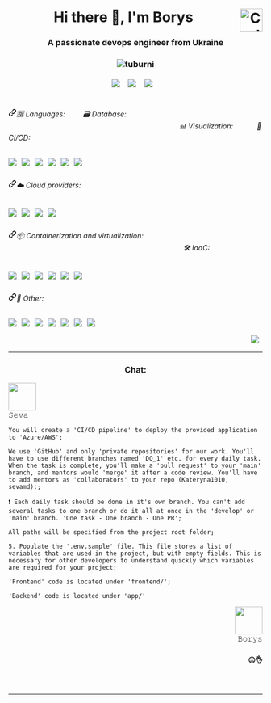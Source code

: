 <h1 align="center">Hi there 👋, I'm Borys  <img align="right" alt="Coding" width="45" src="https://i.redd.it/nc4224rsomp71.gif"> </h1> 
<h3 align="center">A passionate devops engineer from Ukraine </h3> <h3 align="center"> <img src="https://komarev.com/ghpvc/?username=tuburni&label=Profile%20views&color=0e75b6&style=flat" alt="tuburni" /> </h3>

<h5 align="center" dir="auto">
  <a href="https://stackoverflow.com/users/20897301/tuburni" rel="nofollow"><img src="https://img.shields.io/badge/Stack_Overflow-FE7A16?style=for-the-badge&logo=stack-overflow&logoColor=white" data-canonical-src="https://img.shields.io/badge/Stack_Overflow-FE7A16?style=for-the-badge&logo=stack-overflow&logoColor=white" style="max-width: 100%;"></a>&nbsp;&nbsp;&nbsp;&nbsp;
  <a href="https://www.linkedin.com/in/borys-kondrashov" rel="nofollow"><img src="https://camo.githubusercontent.com/a493f6833f99fb3c85788d6d9305e6b7a42b838e5ee5d138fd9a8214a7e77472/68747470733a2f2f696d672e736869656c64732e696f2f62616467652f6c696e6b6564696e2d2532333030373742352e7376673f267374796c653d666f722d7468652d6261646765266c6f676f3d6c696e6b6564696e266c6f676f436f6c6f723d7768697465" data-canonical-src="https://img.shields.io/badge/linkedin-%230077B5.svg?&amp;style=for-the-badge&amp;logo=linkedin&amp;logoColor=white" style="max-width: 100%;"></a>&nbsp;&nbsp;&nbsp;&nbsp;
  <a href="mailto:boriakondrashov033@gmail.com?subject=Olá%20Stefany"><img src="https://camo.githubusercontent.com/2e31b0d0e07e5431ee3f85689b488016d52a4fb97e523ae497023a9746e2e52e/68747470733a2f2f696d672e736869656c64732e696f2f62616467652f676d61696c2d2532334431343833362e7376673f267374796c653d666f722d7468652d6261646765266c6f676f3d676d61696c266c6f676f436f6c6f723d7768697465" data-canonical-src="https://img.shields.io/badge/gmail-%23D14836.svg?&amp;style=for-the-badge&amp;logo=gmail&amp;logoColor=white" style="max-width: 100%;"></a>&nbsp;&nbsp;&nbsp;&nbsp;
</h5>
<h1>

<h6 align="left" dir="auto"><a id="user-content-ui-developer" class="anchor" aria-hidden="true" href="#ui-developer"><svg class="octicon octicon-link" viewBox="0 0 16 16" version="1.1" width="16" height="16" aria-hidden="true"><path fill-rule="evenodd" d="M7.775 3.275a.75.75 0 001.06 1.06l1.25-1.25a2 2 0 112.83 2.83l-2.5 2.5a2 2 0 01-2.83 0 .75.75 0 00-1.06 1.06 3.5 3.5 0 004.95 0l2.5-2.5a3.5 3.5 0 00-4.95-4.95l-1.25 1.25zm-4.69 9.64a2 2 0 010-2.83l2.5-2.5a2 2 0 012.83 0 .75.75 0 001.06-1.06 3.5 3.5 0 00-4.95 0l-2.5 2.5a3.5 3.5 0 004.95 4.95l1.25-1.25a.75.75 0 00-1.06-1.06l-1.25 1.25a2 2 0 01-2.83 0z"></path></svg></a>🈯️ Languages: &nbsp;&nbsp;&nbsp;&nbsp;&nbsp;&nbsp;&nbsp; 🗃️ Database: &nbsp;&nbsp;&nbsp;&nbsp;&nbsp;&nbsp;&nbsp;&nbsp;&nbsp;&nbsp;&nbsp;&nbsp;&nbsp;&nbsp;&nbsp;&nbsp;&nbsp;&nbsp;&nbsp;&nbsp;&nbsp;&nbsp;&nbsp;&nbsp;&nbsp;&nbsp;&nbsp;&nbsp;&nbsp;&nbsp;&nbsp;&nbsp;&nbsp;&nbsp;&nbsp;&nbsp;&nbsp;&nbsp;&nbsp;&nbsp;&nbsp;&nbsp;&nbsp;&nbsp;&nbsp;&nbsp;&nbsp;&nbsp;&nbsp;&nbsp;&nbsp;&nbsp;&nbsp;&nbsp;&nbsp;&nbsp;&nbsp;&nbsp;&nbsp;&nbsp;&nbsp;&nbsp;&nbsp;&nbsp;&nbsp;&nbsp;&nbsp;&nbsp;&nbsp;&nbsp;&nbsp;&nbsp;&nbsp;&nbsp;&nbsp;&nbsp;&nbsp;&nbsp;&nbsp;&nbsp;&nbsp;&nbsp;&nbsp;&nbsp;&nbsp; 📊 Visualization: &nbsp;&nbsp;&nbsp;&nbsp;&nbsp;&nbsp;&nbsp;&nbsp;&nbsp;&nbsp; 🚛 CI/CD: </h6> 
<h5 align="left" dir="auto">
<p dir="auto">
<p align="left" dir="auto">
  <a href="https://www.python.org/" rel="nofollow"><img src="https://img.shields.io/badge/Python-FFD43B?style=for-the-badge&logo=python&logoColor=blue" data-canonical-src="https://img.shields.io/badge/Python-FFD43B?style=for-the-badge&logo=python&logoColor=blue" style="max-width: 100%;"></a>&nbsp;&nbsp;
<a href="https://www.mongodb.com/" rel="nofollow"><img src="https://img.shields.io/badge/MongoDB-4EA94B?style=for-the-badge&logo=mongodb&logoColor=white" data-canonical-src=https://img.shields.io/badge/MongoDB-4EA94B?style=for-the-badge&logo=mongodb&logoColor=white" style="max-width: 100%;"></a>&nbsp;&nbsp;
  <a href="https://www.mysql.com/" rel="nofollow"><img src="https://img.shields.io/badge/MySQL-005C84?style=for-the-badge&logo=mysql&logoColor=white" data-canonical-src="https://img.shields.io/badge/MySQL-005C84?style=for-the-badge&logo=mysql&logoColor=white" style="max-width: 100%;"></a>&nbsp;&nbsp;
  <a href="https://www.postgresql.org/" rel="nofollow"><img src="https://img.shields.io/badge/PostgreSQL-316192?style=for-the-badge&logo=postgresql&logoColor=white" data-canonical-src="https://img.shields.io/badge/PostgreSQL-316192?style=for-the-badge&logo=postgresql&logoColor=white" style="max-width: 100%;"></a>&nbsp;&nbsp;
  <a href="https://grafana.com/" rel="nofollow"><img src="https://img.shields.io/badge/Grafana-F2F4F9?style=for-the-badge&logo=grafana&logoColor=orange&labelColor=F2F4F9" data-canonical-src="https://img.shields.io/badge/Grafana-F2F4F9?style=for-the-badge&logo=grafana&logoColor=orange&labelColor=F2F4F9" style="max-width: 100%;"></a>&nbsp;&nbsp;
  <a href="https://www.jenkins.io/" rel="nofollow"><img src="https://img.shields.io/badge/Jenkins-D24939?style=for-the-badge&logo=Jenkins&logoColor=white" data-canonical-src="https://img.shields.io/badge/Jenkins-D24939?style=for-the-badge&logo=Jenkins&logoColor=white" style="max-width: 100%;"></a>&nbsp;&nbsp;
</p>



<h6 align="left" dir="auto"><a id="user-content-ui-developer" class="anchor" aria-hidden="true" href="#ui-developer"><svg class="octicon octicon-link" viewBox="0 0 16 16" version="1.1" width="16" height="16" aria-hidden="true"><path fill-rule="evenodd" d="M7.775 3.275a.75.75 0 001.06 1.06l1.25-1.25a2 2 0 112.83 2.83l-2.5 2.5a2 2 0 01-2.83 0 .75.75 0 00-1.06 1.06 3.5 3.5 0 004.95 0l2.5-2.5a3.5 3.5 0 00-4.95-4.95l-1.25 1.25zm-4.69 9.64a2 2 0 010-2.83l2.5-2.5a2 2 0 012.83 0 .75.75 0 001.06-1.06 3.5 3.5 0 00-4.95 0l-2.5 2.5a3.5 3.5 0 004.95 4.95l1.25-1.25a.75.75 0 00-1.06-1.06l-1.25 1.25a2 2 0 01-2.83 0z"></path></svg></a>☁️ Cloud providers:</h6> 
<h5 align="left" dir="auto">
<p dir="auto">
<p align="left" dir="auto">
  <a href="https://aws.amazon.com" rel="nofollow"><img src="https://img.shields.io/badge/Amazon_AWS-FF9900?style=for-the-badge&logo=amazonaws&logoColor=white" data-canonical-src="https://img.shields.io/badge/Amazon_AWS-FF9900?style=for-the-badge&logo=amazonaws&logoColor=white" style="max-width: 100%;"></a>&nbsp;&nbsp;
  <a href="https://azure.microsoft.com/en-in/" rel="nofollow"><img src="https://img.shields.io/badge/microsoft%20azure-0089D6?style=for-the-badge&logo=microsoft-azure&logoColor=white" data-canonical-src="https://img.shields.io/badge/microsoft%20azure-0089D6?style=for-the-badge&logo=microsoft-azure&logoColor=white" style="max-width: 100%;"></a>&nbsp;&nbsp;
  <a href="https://cloud.google.com" rel="nofollow"><img src="https://img.shields.io/badge/Google_Cloud-4285F4?style=for-the-badge&logo=google-cloud&logoColor=white" data-canonical-src="https://img.shields.io/badge/Google_Cloud-4285F4?style=for-the-badge&logo=google-cloud&logoColor=white" style="max-width: 100%;"></a>&nbsp;&nbsp;
      <a href="https://www.digitalocean.com/" rel="nofollow"><img src="https://img.shields.io/badge/Digital_Ocean-0080FF?style=for-the-badge&logo=DigitalOcean&logoColor=white" data-canonical-src="https://img.shields.io/badge/Digital_Ocean-0080FF?style=for-the-badge&logo=DigitalOcean&logoColor=white" style="max-width: 100%;"></a>&nbsp;&nbsp;
</p>

<h6 align="left" dir="auto"><a id="user-content-ui-developer" class="anchor" aria-hidden="true" href="#ui-developer"><svg class="octicon octicon-link" viewBox="0 0 16 16" version="1.1" width="16" height="16" aria-hidden="true"><path fill-rule="evenodd" d="M7.775 3.275a.75.75 0 001.06 1.06l1.25-1.25a2 2 0 112.83 2.83l-2.5 2.5a2 2 0 01-2.83 0 .75.75 0 00-1.06 1.06 3.5 3.5 0 004.95 0l2.5-2.5a3.5 3.5 0 00-4.95-4.95l-1.25 1.25zm-4.69 9.64a2 2 0 010-2.83l2.5-2.5a2 2 0 012.83 0 .75.75 0 001.06-1.06 3.5 3.5 0 00-4.95 0l-2.5 2.5a3.5 3.5 0 004.95 4.95l1.25-1.25a.75.75 0 00-1.06-1.06l-1.25 1.25a2 2 0 01-2.83 0z"></path></svg></a>📦 Containerization and virtualization: &nbsp;&nbsp;&nbsp;&nbsp;&nbsp;&nbsp;&nbsp;&nbsp;&nbsp;&nbsp;&nbsp;&nbsp;&nbsp;&nbsp;&nbsp;&nbsp;&nbsp;&nbsp;&nbsp;&nbsp;&nbsp;&nbsp;&nbsp;&nbsp;&nbsp;&nbsp;&nbsp;&nbsp;&nbsp;&nbsp;&nbsp;&nbsp;&nbsp;&nbsp;&nbsp;&nbsp;&nbsp;&nbsp;&nbsp;&nbsp;&nbsp;&nbsp;&nbsp;&nbsp;&nbsp;&nbsp;&nbsp;&nbsp;&nbsp;&nbsp;&nbsp;&nbsp;&nbsp;&nbsp;&nbsp;&nbsp;&nbsp;&nbsp;&nbsp;&nbsp;&nbsp;&nbsp;&nbsp;&nbsp;&nbsp;&nbsp;&nbsp;&nbsp;&nbsp;&nbsp;&nbsp;&nbsp;&nbsp;&nbsp;&nbsp;&nbsp;&nbsp;&nbsp;&nbsp;&nbsp;&nbsp;&nbsp;&nbsp;&nbsp;&nbsp;&nbsp;&nbsp; 🛠️ IaaC:  </h6> 
<h5 align="left" dir="auto">
<p dir="auto">
<p align="left" dir="auto">
  <a href="https://www.docker.com/" rel="nofollow"><img src="https://img.shields.io/badge/Docker-2CA5E0?style=for-the-badge&logo=docker&logoColor=white" data-canonical-src="https://img.shields.io/badge/Docker-2CA5E0?style=for-the-badge&logo=docker&logoColor=white" style="max-width: 100%;"></a>&nbsp;&nbsp;
  <a href="https://kubernetes.io/" rel="nofollow"><img src="https://img.shields.io/badge/kubernetes-326ce5.svg?&style=for-the-badge&logo=kubernetes&logoColor=white" data-canonical-src="https://img.shields.io/badge/kubernetes-326ce5.svg?&style=for-the-badge&logo=kubernetes&logoColor=white" style="max-width: 100%;"></a>&nbsp;&nbsp;
  <a href="https://www.virtualbox.org/" rel="nofollow"><img src="https://img.shields.io/badge/VirtualBox-21416b?style=for-the-badge&logo=VirtualBox&logoColor=white" data-canonical-src="https://img.shields.io/badge/VirtualBox-21416b?style=for-the-badge&logo=VirtualBox&logoColor=white" style="max-width: 100%;"></a>&nbsp;&nbsp;
  <a href="https://www.vmware.com/" rel="nofollow"><img src="https://img.shields.io/badge/VMware-231f20?style=for-the-badge&logo=VMware&logoColor=white" data-canonical-src="https://img.shields.io/badge/VMware-231f20?style=for-the-badge&logo=VMware&logoColor=white" style="max-width: 100%;"></a>&nbsp;&nbsp;
  <a href="https://www.ansible.com/" rel="nofollow"><img src="https://img.shields.io/badge/Ansible-000000?style=for-the-badge&logo=ansible&logoColor=white" data-canonical-src="https://img.shields.io/badge/Ansible-000000?style=for-the-badge&logo=ansible&logoColor=white" style="max-width: 100%;"></a>&nbsp;&nbsp;
    <a href="https://www.terraform.io/" rel="nofollow"><img src="https://img.shields.io/badge/Terraform-7B42BC?style=for-the-badge&logo=terraform&logoColor=white" data-canonical-src="https://img.shields.io/badge/Terraform-7B42BC?style=for-the-badge&logo=terraform&logoColor=white" style="max-width: 100%;"></a>&nbsp;&nbsp;
</p>


<h6 align="left" dir="auto"><a id="user-content-ui-developer" class="anchor" aria-hidden="true" href="#ui-developer"><svg class="octicon octicon-link" viewBox="0 0 16 16" version="1.1" width="16" height="16" aria-hidden="true"><path fill-rule="evenodd" d="M7.775 3.275a.75.75 0 001.06 1.06l1.25-1.25a2 2 0 112.83 2.83l-2.5 2.5a2 2 0 01-2.83 0 .75.75 0 00-1.06 1.06 3.5 3.5 0 004.95 0l2.5-2.5a3.5 3.5 0 00-4.95-4.95l-1.25 1.25zm-4.69 9.64a2 2 0 010-2.83l2.5-2.5a2 2 0 012.83 0 .75.75 0 001.06-1.06 3.5 3.5 0 00-4.95 0l-2.5 2.5a3.5 3.5 0 004.95 4.95l1.25-1.25a.75.75 0 00-1.06-1.06l-1.25 1.25a2 2 0 01-2.83 0z"></path></svg></a>🧩 Other:</h6> 
<h5 align="left" dir="auto">
<p dir="auto">
<p align="left" dir="auto">
  <a href="https://www.arduino.cc/" rel="nofollow"><img src="https://img.shields.io/badge/Arduino-00979D?style=for-the-badge&logo=Arduino&logoColor=white" data-canonical-src="https://img.shields.io/badge/Arduino-00979D?style=for-the-badge&logo=Arduino&logoColor=white" style="max-width: 100%;"></a>&nbsp;&nbsp;
  <a href="https://www.raspberrypi.org/" rel="nofollow"><img src="https://img.shields.io/badge/Raspberry%20Pi-A22846?style=for-the-badge&logo=Raspberry%20Pi&logoColor=white" data-canonical-src="https://img.shields.io/badge/Raspberry%20Pi-A22846?style=for-the-badge&logo=Raspberry%20Pi&logoColor=white" style="max-width: 100%;"></a>&nbsp;&nbsp;
  <a href="https://www.gnu.org/software/bash/" rel="nofollow"><img src="https://img.shields.io/badge/Shell_Script-121011?style=for-the-badge&logo=gnu-bash&logoColor=white" data-canonical-src="https://img.shields.io/badge/Shell_Script-121011?style=for-the-badge&logo=gnu-bash&logoColor=white" style="max-width: 100%;"></a>&nbsp;&nbsp;
      <a href="https://git-scm.com/" rel="nofollow"><img src="https://img.shields.io/badge/GIT-E44C30?style=for-the-badge&logo=git&logoColor=white" data-canonical-src="https://img.shields.io/badge/GIT-E44C30?style=for-the-badge&logo=git&logoColor=white" style="max-width: 100%;"></a>&nbsp;&nbsp;
      <a href="https://ubuntu.com/" rel="nofollow"><img src="https://img.shields.io/badge/Ubuntu-E95420?style=for-the-badge&logo=ubuntu&logoColor=white" data-canonical-src="https://img.shields.io/badge/Ubuntu-E95420?style=for-the-badge&logo=ubuntu&logoColor=white" style="max-width: 100%;"></a>&nbsp;&nbsp;
      <a href="https://manjaro.org/" rel="nofollow"><img src="https://img.shields.io/badge/manjaro-35BF5C?style=for-the-badge&logo=manjaro&logoColor=white" data-canonical-src="https://img.shields.io/badge/manjaro-35BF5C?style=for-the-badge&logo=manjaro&logoColor=white" style="max-width: 100%;"></a>&nbsp;&nbsp;
      <a href="https://www.debian.org/" rel="nofollow"><img src="https://img.shields.io/badge/Debian-A81D33?style=for-the-badge&logo=debian&logoColor=white" data-canonical-src="https://img.shields.io/badge/Debian-A81D33?style=for-the-badge&logo=debian&logoColor=white" style="max-width: 100%;"></a>&nbsp;&nbsp;
</p>


<p align="right"><a href="https://git-scm.com/" rel="nofollow"><img src="https://img.shields.io/badge/GIT-E44C30?style=for-the-badge&logo=git&logoColor=white" data-canonical-src="https://img.shields.io/badge/GIT-E44C30?style=for-the-badge&logo=git&logoColor=white" style="max-width: 100%;"></a>&nbsp;&nbsp;

***
 ### <p align="center"> Chat: </p>

<p align="left">
  <img src="https://avatars.githubusercontent.com/u/104284084?v=4" width="55" height="55">
  <br>
  𝚂𝚎𝚟𝚊
</p>


`You will create a 'CI/CD pipeline' to deploy the provided application to 'Azure/AWS';`</p>
`We use 'GitHub' and only 'private repositories' for our work. You'll have to use different branches named 'DO_1' etc. for every daily task. When the task is complete, you'll make a 'pull request' to your 'main' branch, and mentors would 'merge' it after a code review. You'll have to add mentors as 'collaborators' to your repo (Kateryna1010, sevamd):;`</p>
`❗ Each daily task should be done in it's own branch. You can't add several tasks to one branch or do it all at once in the 'develop' or 'main' branch. 'One task - One branch - One PR';`</p>
`All paths will be specified from the project root folder;`</p>
`5. Populate the '.env.sample' file. This file stores a list of variables that are used in the project, but with empty fields. This is necessary for other developers to understand quickly which variables are required for your project;` </p>
`'Frontend' code is located under 'frontend/';` </p>
`'Backend' code is located under 'app/'` </p>

<p align="right">
  <img src="https://avatars.githubusercontent.com/u/95252258?v=4" width="55" height="55">
  <br>
  𝙱𝚘𝚛𝚢𝚜
</p>

### <p align="right"> `😐👌` </p> &nbsp;&nbsp;&nbsp;&nbsp;

***
